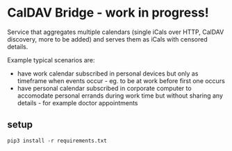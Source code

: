 # CalDAV Bridge - work in progress!

Service that aggregates multiple calendars (single iCals over HTTP, CalDAV discovery, more to be added) and serves them as iCals with censored details.

Example typical scenarios are:
 - have work calendar subscribed in personal devices but only as timeframe when events occur - eg. to be at work before first one occurs
 - have personal calendar subscribed in corporate computer to accomodate personal errands during work time but without sharing any details - for example doctor appointments

## setup 
```
pip3 install -r requirements.txt
```